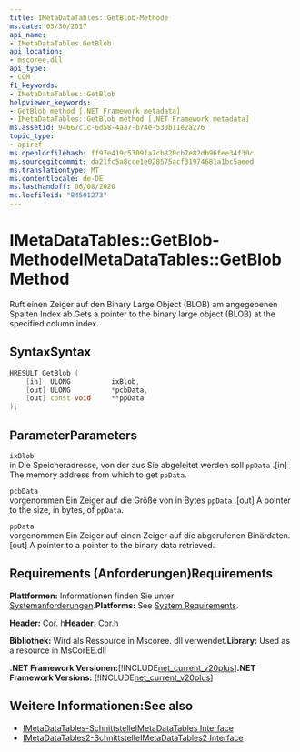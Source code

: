 ```yaml
---
title: IMetaDataTables::GetBlob-Methode
ms.date: 03/30/2017
api_name:
- IMetaDataTables.GetBlob
api_location:
- mscoree.dll
api_type:
- COM
f1_keywords:
- IMetaDataTables::GetBlob
helpviewer_keywords:
- GetBlob method [.NET Framework metadata]
- IMetaDataTables::GetBlob method [.NET Framework metadata]
ms.assetid: 94667c1c-6d58-4aa7-b74e-530b11e2a276
topic_type:
- apiref
ms.openlocfilehash: ff97e419c5309fa7cb820cb7e82db96fee34f30c
ms.sourcegitcommit: da21fc5a8cce1e028575acf31974681a1bc5aeed
ms.translationtype: MT
ms.contentlocale: de-DE
ms.lasthandoff: 06/08/2020
ms.locfileid: "84501273"
---
```

# <a name="imetadatatablesgetblob-method"></a><span data-ttu-id="aafa2-102">IMetaDataTables::GetBlob-Methode</span><span class="sxs-lookup"><span data-stu-id="aafa2-102">IMetaDataTables::GetBlob Method</span></span>
<span data-ttu-id="aafa2-103">Ruft einen Zeiger auf den Binary Large Object (BLOB) am angegebenen Spalten Index ab.</span><span class="sxs-lookup"><span data-stu-id="aafa2-103">Gets a pointer to the binary large object (BLOB) at the specified column index.</span></span>  
  
## <a name="syntax"></a><span data-ttu-id="aafa2-104">Syntax</span><span class="sxs-lookup"><span data-stu-id="aafa2-104">Syntax</span></span>  
  
```cpp  
HRESULT GetBlob (  
    [in]  ULONG          ixBlob,  
    [out] ULONG          *pcbData,  
    [out] const void     **ppData  
);  
```  
  
## <a name="parameters"></a><span data-ttu-id="aafa2-105">Parameter</span><span class="sxs-lookup"><span data-stu-id="aafa2-105">Parameters</span></span>  
 `ixBlob`  
 <span data-ttu-id="aafa2-106">in Die Speicheradresse, von der aus Sie abgeleitet werden soll `ppData` .</span><span class="sxs-lookup"><span data-stu-id="aafa2-106">[in] The memory address from which to get `ppData`.</span></span>  
  
 `pcbData`  
 <span data-ttu-id="aafa2-107">vorgenommen Ein Zeiger auf die Größe von in Bytes `ppData` .</span><span class="sxs-lookup"><span data-stu-id="aafa2-107">[out] A pointer to the size, in bytes, of `ppData`.</span></span>  
  
 `ppData`  
 <span data-ttu-id="aafa2-108">vorgenommen Ein Zeiger auf einen Zeiger auf die abgerufenen Binärdaten.</span><span class="sxs-lookup"><span data-stu-id="aafa2-108">[out] A pointer to a pointer to the binary data retrieved.</span></span>  
  
## <a name="requirements"></a><span data-ttu-id="aafa2-109">Requirements (Anforderungen)</span><span class="sxs-lookup"><span data-stu-id="aafa2-109">Requirements</span></span>  
 <span data-ttu-id="aafa2-110">**Plattformen:** Informationen finden Sie unter [Systemanforderungen](../../get-started/system-requirements.md).</span><span class="sxs-lookup"><span data-stu-id="aafa2-110">**Platforms:** See [System Requirements](../../get-started/system-requirements.md).</span></span>  
  
 <span data-ttu-id="aafa2-111">**Header:** Cor. h</span><span class="sxs-lookup"><span data-stu-id="aafa2-111">**Header:** Cor.h</span></span>  
  
 <span data-ttu-id="aafa2-112">**Bibliothek:** Wird als Ressource in Mscoree. dll verwendet.</span><span class="sxs-lookup"><span data-stu-id="aafa2-112">**Library:** Used as a resource in MsCorEE.dll</span></span>  
  
 <span data-ttu-id="aafa2-113">**.NET Framework Versionen:**[!INCLUDE[net_current_v20plus](../../../../includes/net-current-v20plus-md.md)]</span><span class="sxs-lookup"><span data-stu-id="aafa2-113">**.NET Framework Versions:** [!INCLUDE[net_current_v20plus](../../../../includes/net-current-v20plus-md.md)]</span></span>  
  
## <a name="see-also"></a><span data-ttu-id="aafa2-114">Weitere Informationen:</span><span class="sxs-lookup"><span data-stu-id="aafa2-114">See also</span></span>

- [<span data-ttu-id="aafa2-115">IMetaDataTables-Schnittstelle</span><span class="sxs-lookup"><span data-stu-id="aafa2-115">IMetaDataTables Interface</span></span>](imetadatatables-interface.md)
- [<span data-ttu-id="aafa2-116">IMetaDataTables2-Schnittstelle</span><span class="sxs-lookup"><span data-stu-id="aafa2-116">IMetaDataTables2 Interface</span></span>](imetadatatables2-interface.md)
